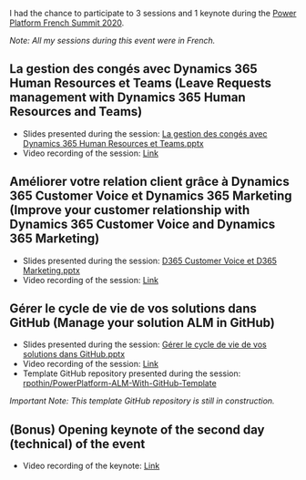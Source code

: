 I had the chance to participate to 3 sessions and 1 keynote during the [Power Platform French Summit 2020](https://www.powerplatformfrenchsummit.com/).

*Note: All my sessions during this event were in French.*

## La gestion des congés avec Dynamics 365 Human Resources et Teams (Leave Requests management with Dynamics 365 Human Resources and Teams)

- Slides presented during the session: [La gestion des congés avec Dynamics 365 Human Resources et Teams.pptx]()
- Video recording of the session: [Link]()

## Améliorer votre relation client grâce à Dynamics 365 Customer Voice et Dynamics 365 Marketing (Improve your customer relationship with Dynamics 365 Customer Voice and Dynamics 365 Marketing)

- Slides presented during the session: [D365 Customer Voice et D365 Marketing.pptx]()
- Video recording of the session: [Link](https://www.youtube.com/watch?v=F0mhxaHCJBk&list=PLA7jzNAjK3ns5_5KkOeij2iuoL7ZUMSmL&index=14)

## Gérer le cycle de vie de vos solutions dans GitHub (Manage your solution ALM in GitHub)

- Slides presented during the session: [Gérer le cycle de vie de vos solutions dans GitHub.pptx]()
- Video recording of the session: [Link](https://www.youtube.com/watch?v=TIzFwuiv0zY&list=PLA7jzNAjK3nsRhOOLPFSn17ofW3GRtcmX&index=14)
- Template GitHub repository presented during the session: [rpothin/PowerPlatform-ALM-With-GitHub-Template](https://github.com/rpothin/PowerPlatform-ALM-With-GitHub-Template)

*Important Note: This template GitHub repository is still in construction.*

## (Bonus) Opening keynote of the second day (technical) of the event

- Video recording of the keynote: [Link](https://www.youtube.com/watch?v=8pTRy9M5kOQ)